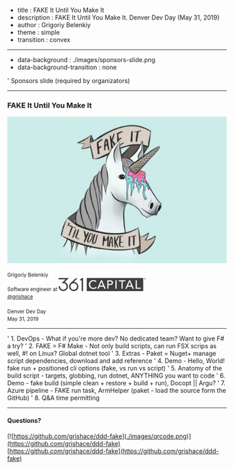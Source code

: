- title : FAKE It Until You Make It
- description : FAKE It Until You Make It. Denver Dev Day (May 31, 2019)
- author : Grigoriy Belenkiy
- theme : simple
- transition : convex

***
- data-background : ./images/sponsors-slide.png
- data-background-transition : none

' Sponsors slide (required by organizators)

***

### FAKE It Until You Make It

![FAKE It](./images/fake-it-unicorn.jpg)

<small>Grigoriy Belenkiy<br/>
Software engineer at ![361 Capital](./images/361-logo-gray.png#align-hack)
<br/>
<a href="https://twitter.com/@grishace/">@grishace</a>
<br/>
<br/>
Denver Dev Day<br/>
May 31, 2019</small>

***

' 1. DevOps - What if you're more dev? No dedicated team? Want to give F# a try?
' 2. FAKE = F# Make - Not only build scripts, can run FSX scrips as well, #! on Linux? Global dotnet tool
' 3. Extras - Paket = Nuget+ manage script dependencies, download and add reference
' 4. Demo - Hello, World! fake run + positioned cli options  (fake, vs run vs script)
' 5. Anatomy of the build script - targets, globbing, run dotnet, ANYTHING you want to code
' 6. Demo - fake build (simple clean + restore + build + run), Docopt || Argu?
' 7. Azure pipeline - FAKE run task, ArmHelper (paket - load the source form the GitHub)
' 8. Q&A time permitting

***

#### Questions?

[![https://github.com/grishace/ddd-fake](./images/qrcode.png)](https://github.com/grishace/ddd-fake)<br/>
[https://github.com/grishace/ddd-fake](https://github.com/grishace/ddd-fake)

